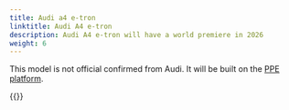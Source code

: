 ```yaml
---
title: Audi a4 e-tron
linktitle: Audi A4 e-tron
description: Audi A4 e-tron will have a world premiere in 2026
weight: 6
---
```


This model is not official confirmed from Audi. It will be built on the [PPE platform](/technology/bev-platforms/ppe/).

{{<children description="true" />}}
